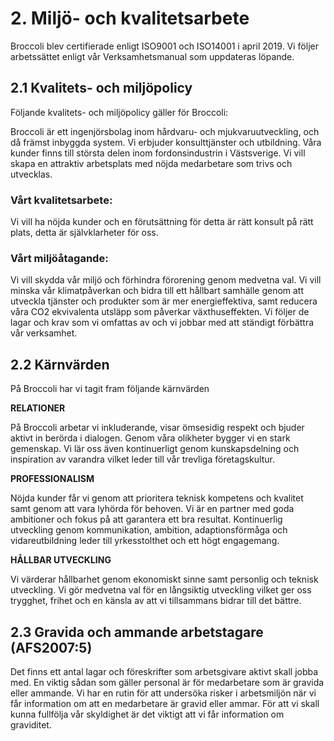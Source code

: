 # 2. Miljö- och kvalitetsarbete
Broccoli blev certifierade enligt ISO9001 och ISO14001 i april 2019. Vi följer arbetssättet enligt
vår Verksamhetsmanual som uppdateras löpande.


## 2.1 Kvalitets- och miljöpolicy
Följande kvalitets- och miljöpolicy gäller för Broccoli:

Broccoli är ett ingenjörsbolag inom hårdvaru- och mjukvaruutveckling, och då främst inbyggda
system. Vi erbjuder konsulttjänster och utbildning. Våra kunder finns till största delen inom
fordonsindustrin i Västsverige. Vi vill skapa en attraktiv arbetsplats med nöjda medarbetare som
trivs och utvecklas.

### Vårt kvalitetsarbete:

Vi vill ha nöjda kunder och en förutsättning för detta är rätt konsult på rätt plats, detta är
självklarheter för oss.

### Vårt miljöåtagande:
Vi vill skydda vår miljö och förhindra förorening genom medvetna val.
Vi vill minska vår klimatpåverkan och bidra till ett hållbart samhälle genom att utveckla tjänster
och produkter som är mer energieffektiva, samt reducera våra CO2 ekvivalenta utsläpp som
påverkar växthuseffekten.
Vi följer de lagar och krav som vi omfattas av och vi jobbar med att ständigt förbättra vår
verksamhet.

## 2.2 Kärnvärden
På Broccoli har vi tagit fram följande kärnvärden

**RELATIONER**

På Broccoli arbetar vi inkluderande, visar ömsesidig respekt och bjuder aktivt in berörda i
dialogen. Genom våra olikheter bygger vi en stark gemenskap. Vi lär oss även kontinuerligt
genom kunskapsdelning och inspiration av varandra vilket leder till vår trevliga företagskultur.

**PROFESSIONALISM**

Nöjda kunder får vi genom att prioritera teknisk kompetens och kvalitet samt genom att vara
lyhörda för behoven. Vi är en partner med goda ambitioner och fokus på att garantera ett bra
resultat. Kontinuerlig utveckling genom kommunikation, ambition, adaptionsförmåga och
vidareutbildning leder till yrkesstolthet och ett högt engagemang.

**HÅLLBAR UTVECKLING**

Vi värderar hållbarhet genom ekonomiskt sinne samt personlig och teknisk utveckling. Vi gör
medvetna val för en långsiktig utveckling vilket ger oss trygghet, frihet och en känsla av att vi
tillsammans bidrar till det bättre.

## 2.3 Gravida och ammande arbetstagare (AFS2007:5)
Det finns ett antal lagar och föreskrifter som arbetsgivare aktivt skall jobba med. En viktig sådan
som gäller personal är för medarbetare som är gravida eller ammande. Vi har en rutin för att
undersöka risker i arbetsmiljön när vi får information om att en medarbetare är gravid eller
ammar. För att vi skall kunna fullfölja vår skyldighet är det viktigt att vi får information om
graviditet.
